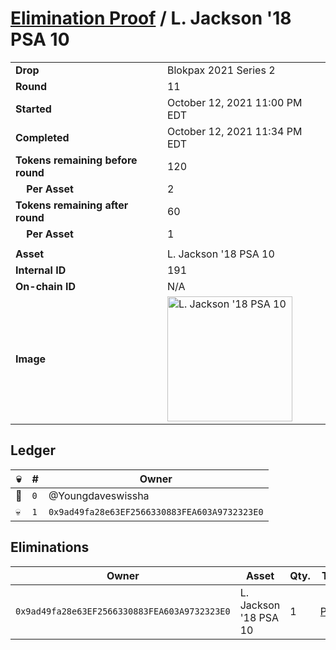 # [Elimination Proof](./readme.md) / L. Jackson &#039;18 PSA 10

|||
|---|---|
| **Drop** | Blokpax 2021 Series 2 |
| **Round** | 11 |
| **Started** | October 12, 2021 11:00 PM EDT |
| **Completed** | October 12, 2021 11:34 PM EDT |
| **Tokens remaining before round** | 120 |
| **&nbsp;&nbsp;&nbsp;&nbsp;Per Asset** | 2 |
| **Tokens remaining after round** | 60 |
| **&nbsp;&nbsp;&nbsp;&nbsp;Per Asset** | 1 |
| | |
| **Asset** | L. Jackson &#039;18 PSA 10 |
| **Internal ID** | 191 |
| **On-chain ID** | N/A |
| **Image** | <img src="https://tcdn.blokpax.com/9484ebfa-63bf-4bb5-800f-c41b85e0520d/f17fc1b0523376eb77cddbc90234e0e902a3cfb248a468aa44083c56934517df.jpg" height="200" alt="L. Jackson &#039;18 PSA 10" /> |

## Ledger

| 💀 | # | Owner |
| --- | --- | --- |
| 👑 | `0` | @Youngdaveswissha |
| 💀 | `1` | `0x9ad49fa28e63EF2566330883FEA603A9732323E0` |


## Eliminations

| Owner | Asset | Qty. | Transaction |
| --- | --- | --- | --- |
| `0x9ad49fa28e63EF2566330883FEA603A9732323E0` | L. Jackson '18 PSA 10 | 1 | [Polygonscan](https://polygonscan.com/tx/0xa67bfcc535b7930c74d36af09c585c61d0b6c42a1c4147e46da38305f1bfbc47) |

